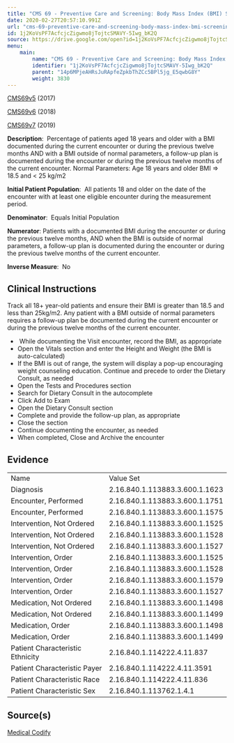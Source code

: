 ```yaml
---
title: "CMS 69 - Preventive Care and Screening: Body Mass Index (BMI) Screening and Follow-up Plan"
date: 2020-02-27T20:57:10.991Z
url: "cms-69-preventive-care-and-screening-body-mass-index-bmi-screening-and-follow-up-plan.md"
id: 1j2KoVsPF7AcfcjcZigwmo8jTojtcSMAVY-5Iwg_bK2Q
source: https://drive.google.com/open?id=1j2KoVsPF7AcfcjcZigwmo8jTojtcSMAVY-5Iwg_bK2Q
menu:
    main:
        name: "CMS 69 - Preventive Care and Screening: Body Mass Index (BMI) Screening and Follow-up Plan"
        identifier: "1j2KoVsPF7AcfcjcZigwmo8jTojtcSMAVY-5Iwg_bK2Q"
        parent: "14p6MPjeAHRsJuRApfeZpkbThZCc5BPl5jg_E5qwbG8Y"
        weight: 3830
---
```

[CMS69v5](https://medicalcodify.com/eh/?f=layoutnouser&func&module&tabmodule&name=RXDBmain&searchterm=CMS69&showresult=CMS69v5&showresulttype=Measure) (2017)

[CMS69v6](https://medicalcodify.com/eh/?f=layoutnouser&func&module&tabmodule&name=RXDBmain&searchterm=CMS69&showresult=CMS69v6&showresulttype=Measure) (2018)

[CMS69v7](https://medicalcodify.com/eh/?f=layoutnouser&func&module&tabmodule&name=RXDBmain&searchterm=CMS69&showresult=CMS69v7&showresulttype=Measure) (2019)



**Description**:  Percentage of patients aged 18 years and older with a BMI documented during the current encounter or during the previous twelve months AND with a BMI outside of normal parameters, a follow-up plan is documented during the encounter or during the previous twelve months of the current encounter. Normal Parameters: Age 18 years and older BMI => 18.5 and < 25 kg/m2

**Initial Patient Population**:  All patients 18 and older on the date of the encounter with at least one eligible encounter during the measurement period.

**Denominator**:  Equals Initial Population

**Numerator**: Patients with a documented BMI during the encounter or during the previous twelve months, AND when the BMI is outside of normal parameters, a follow-up plan is documented during the encounter or during the previous twelve months of the current encounter.

**Inverse Measure**:  No

## Clinical Instructions

Track all 18+ year-old patients and ensure their BMI is greater than 18.5 and less than 25kg/m2. Any patient with a BMI outside of normal parameters requires a follow-up plan be documented during the current encounter or during the previous twelve months of the current encounter.

*  While documenting the Visit encounter, record the BMI, as appropriate
* Open the Vitals section and enter the Height and Weight (the BMI is auto-calculated)
* If the BMI is out of range, the system will display a pop-up encouraging weight counseling education. Continue and precede to order the Dietary Consult, as needed
* Open the Tests and Procedures section
* Search for Dietary Consult in the autocomplete
* Click Add to Exam
* Open the Dietary Consult section
* Complete and provide the follow-up plan, as appropriate
* Close the section
* Continue documenting the encounter, as needed
* When completed, Close and Archive the encounter

## Evidence

<table>
  <tr>
    <td>Name</td>
    <td>Value Set</td>
  </tr>
  <tr>
    <td>Diagnosis</td>
    <td>2.16.840.1.113883.3.600.1.1623</td>
  </tr>
  <tr>
    <td>Encounter, Performed</td>
    <td>2.16.840.1.113883.3.600.1.1751</td>
  </tr>
  <tr>
    <td>Encounter, Performed</td>
    <td>2.16.840.1.113883.3.600.1.1575</td>
  </tr>
  <tr>
    <td>Intervention, Not Ordered</td>
    <td>2.16.840.1.113883.3.600.1.1525</td>
  </tr>
  <tr>
    <td>Intervention, Not Ordered</td>
    <td>2.16.840.1.113883.3.600.1.1528</td>
  </tr>
  <tr>
    <td>Intervention, Not Ordered</td>
    <td>2.16.840.1.113883.3.600.1.1527</td>
  </tr>
  <tr>
    <td>Intervention, Order</td>
    <td>2.16.840.1.113883.3.600.1.1525</td>
  </tr>
  <tr>
    <td>Intervention, Order</td>
    <td>2.16.840.1.113883.3.600.1.1528</td>
  </tr>
  <tr>
    <td>Intervention, Order</td>
    <td>2.16.840.1.113883.3.600.1.1579</td>
  </tr>
  <tr>
    <td>Intervention, Order</td>
    <td>2.16.840.1.113883.3.600.1.1527</td>
  </tr>
  <tr>
    <td>Medication, Not Ordered</td>
    <td>2.16.840.1.113883.3.600.1.1498</td>
  </tr>
  <tr>
    <td>Medication, Not Ordered</td>
    <td>2.16.840.1.113883.3.600.1.1499</td>
  </tr>
  <tr>
    <td>Medication, Order</td>
    <td>2.16.840.1.113883.3.600.1.1498</td>
  </tr>
  <tr>
    <td>Medication, Order</td>
    <td>2.16.840.1.113883.3.600.1.1499</td>
  </tr>
  <tr>
    <td>Patient Characteristic Ethnicity</td>
    <td>2.16.840.1.114222.4.11.837</td>
  </tr>
  <tr>
    <td>Patient Characteristic Payer</td>
    <td>2.16.840.1.114222.4.11.3591</td>
  </tr>
  <tr>
    <td>Patient Characteristic Race</td>
    <td>2.16.840.1.114222.4.11.836</td>
  </tr>
  <tr>
    <td>Patient Characteristic Sex</td>
    <td>2.16.840.1.113762.1.4.1</td>
  </tr>
</table>

## Source(s)

[Medical Codify](https://medicalcodify.com/eh/?f=layoutnouser&func&name=RXDBmain&module&tabmodule&searchterm=CMS69&Submit=Search&icd9search=0&icd10search=0&icd10pcssearch=0&snomedsearch=0&loincsearch=0&labcorpsearch=0&questsearch=0&rxnormsearch=0&hcpcssearch=0&ndcsearch=0&cvxsearch=0&vissearch=0&vssearch=0&meassearch=1&pcssearch=1&fdbsearch=1&fdbnamesearch=1&fullsearch&flowsheet)

